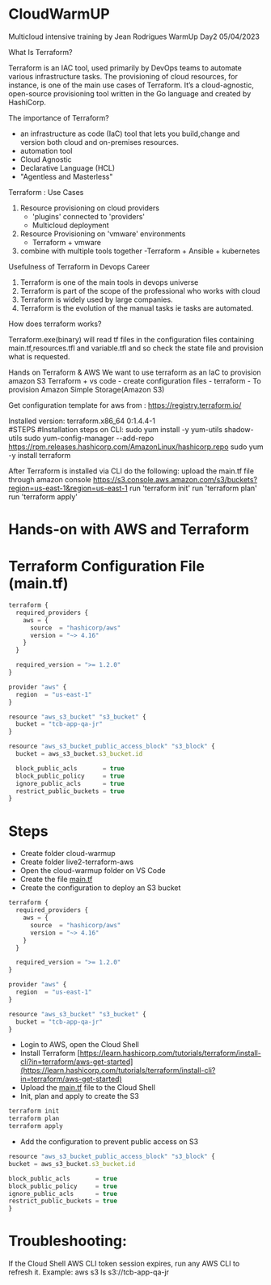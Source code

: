 # CloudWarmUP
Multicloud intensive training by Jean Rodrigues 
WarmUp Day2 05/04/2023

What Is Terraform? 

Terraform is an IAC tool, used primarily by DevOps teams to automate various infrastructure tasks. The provisioning of cloud resources, for instance, is one of the main use cases of Terraform. It’s a cloud-agnostic, open-source provisioning tool written in the Go language and created by HashiCorp.

The importance of Terraform?

- an infrastructure as code (IaC) tool that lets you build,change and version both cloud and on-premises resources.
- automation tool
- Cloud Agnostic
- Declarative Language (HCL)
- "Agentless and Masterless"

Terraform : Use Cases

1. Resource provisioning on cloud providers
	- 'plugins' connected to 'providers'
	- Multicloud deployment
2. Resource Provisioning on 'vmware' environments
	- Terraform + vmware
3. combine with multiple tools together
	-Terraform + Ansible + kubernetes

Usefulness of Terraform in Devops Career

1. Terraform is one of the main tools in devops universe
2. Terraform is part of the scope of the professional who works with cloud
3. Terraform is widely used by large companies.
4. Terraform is the evolution of the manual tasks ie tasks are automated.

How does terraform works?

Terraform.exe(binary) will read tf files in the configuration files containing main.tf,resources.tfl and variable.tfl and so check the state file and provision what is requested.

Hands on Terraform & AWS
We want to use terraform as an IaC to provision amazon S3
Terraform + vs code - create configuration files - terraform - To provision Amazon Simple Storage(Amazon S3)

Get configuration template for aws from :
https://registry.terraform.io/

Installed version:
  terraform.x86_64 0:1.4.4-1                                                                                                                                                                                                                      
#STEPS
#Installation steps on CLI:
sudo yum install -y yum-utils shadow-utils
sudo yum-config-manager --add-repo https://rpm.releases.hashicorp.com/AmazonLinux/hashicorp.repo
sudo yum -y install terraform

After Terraform is installed via CLI do the following:
upload the main.tf file through amazon console https://s3.console.aws.amazon.com/s3/buckets?region=us-east-1&region=us-east-1 
run 'terraform init'
run 'terraform plan'
run 'terraform apply'

# Hands-on with AWS and Terraform

# Terraform Configuration File (main.tf)

```jsx
terraform {
  required_providers {
    aws = {
      source  = "hashicorp/aws"
      version = "~> 4.16"
    }
  }

  required_version = ">= 1.2.0"
}

provider "aws" {
  region  = "us-east-1"
}

resource "aws_s3_bucket" "s3_bucket" {
  bucket = "tcb-app-qa-jr"
}

resource "aws_s3_bucket_public_access_block" "s3_block" {
  bucket = aws_s3_bucket.s3_bucket.id

  block_public_acls       = true
  block_public_policy     = true
  ignore_public_acls      = true
  restrict_public_buckets = true
}
```

# Steps

- Create folder cloud-warmup
- Create folder live2-terraform-aws
- Open the cloud-warmup folder on VS Code
- Create the file [main.tf](http://main.tf/)
- Create the configuration to deploy an S3 bucket

```jsx
terraform {
  required_providers {
    aws = {
      source  = "hashicorp/aws"
      version = "~> 4.16"
    }
  }

  required_version = ">= 1.2.0"
}

provider "aws" {
  region  = "us-east-1"
}

resource "aws_s3_bucket" "s3_bucket" {
  bucket = "tcb-app-qa-jr"
}
```

- Login to AWS, open the Cloud Shell
- Install Terraform
[https://learn.hashicorp.com/tutorials/terraform/install-cli?in=terraform/aws-get-started](https://learn.hashicorp.com/tutorials/terraform/install-cli?in=terraform/aws-get-started)
- Upload the [main.tf](http://main.tf/) file to the Cloud Shell
- Init, plan and apply to create the S3

```jsx
terraform init
terraform plan
terraform apply
```

- Add the configuration to prevent public access on S3

```jsx
resource "aws_s3_bucket_public_access_block" "s3_block" {
bucket = aws_s3_bucket.s3_bucket.id

block_public_acls       = true
block_public_policy     = true
ignore_public_acls      = true
restrict_public_buckets = true
}
```

# Troubleshooting:

If the Cloud Shell AWS CLI token session expires, run any AWS CLI to refresh it. Example:
aws s3 ls s3://tcb-app-qa-jr
